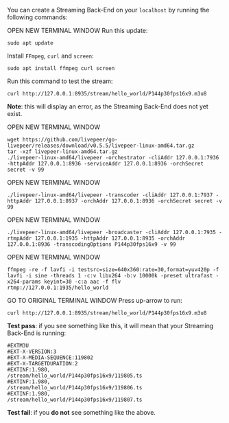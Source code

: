 You can create a Streaming Back-End on your `localhost` by running the following commands:

OPEN NEW TERMINAL WINDOW
Run this update:
```
sudo apt update
```
Install `FFmpeg`, `curl` and `screen`:
```
sudo apt install ffmpeg curl screen
```
Run this command to test the stream:
```
curl http://127.0.0.1:8935/stream/hello_world/P144p30fps16x9.m3u8
```
**Note**: this will display an error, as the Streaming Back-End does not yet exist.

OPEN NEW TERMINAL WINDOW
```
wget https://github.com/livepeer/go-livepeer/releases/download/v0.5.5/livepeer-linux-amd64.tar.gz
tar -xzf livepeer-linux-amd64.tar.gz
./livepeer-linux-amd64/livepeer -orchestrator -cliAddr 127.0.0.1:7936 -httpAddr 127.0.0.1:8936 -serviceAddr 127.0.0.1:8936 -orchSecret secret -v 99
```
OPEN NEW TERMINAL WINDOW
```
./livepeer-linux-amd64/livepeer -transcoder -cliAddr 127.0.0.1:7937 -httpAddr 127.0.0.1:8937 -orchAddr 127.0.0.1:8936 -orchSecret secret -v 99
```
OPEN NEW TERMINAL WINDOW
```
./livepeer-linux-amd64/livepeer -broadcaster -cliAddr 127.0.0.1:7935 -rtmpAddr 127.0.0.1:1935 -httpAddr 127.0.0.1:8935 -orchAddr 127.0.0.1:8936 -transcodingOptions P144p30fps16x9 -v 99
```
OPEN NEW TERMINAL WINDOW
```
ffmpeg -re -f lavfi -i testsrc=size=640x360:rate=30,format=yuv420p -f lavfi -i sine -threads 1 -c:v libx264 -b:v 10000k -preset ultrafast -x264-params keyint=30 -c:a aac -f flv rtmp://127.0.0.1:1935/hello_world
```
GO TO ORIGINAL TERMINAL WINDOW
Press up-arrow to run:
```
curl http://127.0.0.1:8935/stream/hello_world/P144p30fps16x9.m3u8
```

**Test pass**: if you see something like this, it will mean that your Streaming Back-End is running:
```
#EXTM3U
#EXT-X-VERSION:3
#EXT-X-MEDIA-SEQUENCE:119802
#EXT-X-TARGETDURATION:2
#EXTINF:1.980,
/stream/hello_world/P144p30fps16x9/119805.ts
#EXTINF:1.980,
/stream/hello_world/P144p30fps16x9/119806.ts
#EXTINF:1.980,
/stream/hello_world/P144p30fps16x9/119807.ts
```

**Test fail**: if you **do not** see something like the above.
